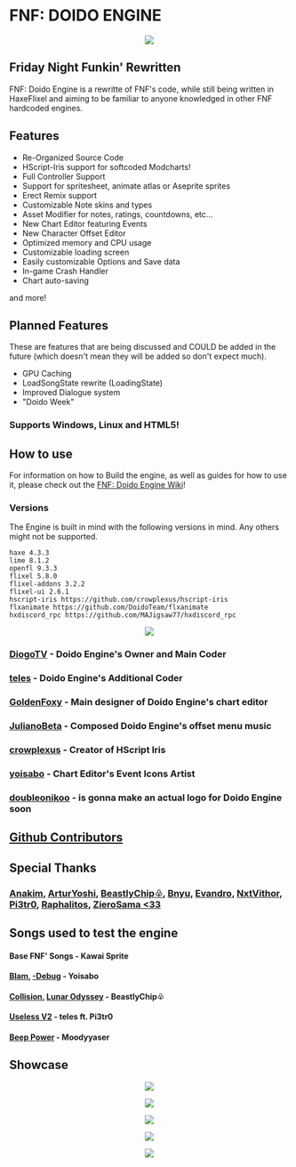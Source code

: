 # FNF: DOIDO ENGINE
<p align="center">
<img src="https://www.newgrounds.com/dump/draw/27ed38c719b9761af970cac60f441e21">
</p>

## Friday Night Funkin' Rewritten

FNF: Doido Engine is a rewritte of FNF's code, while still being written in HaxeFlixel and aiming to be familiar to anyone knowledged in other FNF hardcoded engines.

## Features

- Re-Organized Source Code
- HScript-Iris support for softcoded Modcharts!
- Full Controller Support
- Support for spritesheet, animate atlas or Aseprite sprites
- Erect Remix support
- Customizable Note skins and types
- Asset Modifier for notes, ratings, countdowns, etc...
- New Chart Editor featuring Events
- New Character Offset Editor
- Optimized memory and CPU usage
- Customizable loading screen
- Easily customizable Options and Save data
- In-game Crash Handler
- Chart auto-saving

and more!

## Planned Features

These are features that are being discussed and COULD be added in the future (which doesn't mean they will be added so don't expect much).
- GPU Caching
- LoadSongState rewrite (LoadingState)
- Improved Dialogue system
- "Doido Week"

### Supports Windows, Linux and HTML5!

## How to use
For information on how to Build the engine, as well as guides for how to use it, please check out the [FNF: Doido Engine Wiki](https://doidoteam.github.io/wiki/)!

### Versions
The Engine is built in mind with the following versions in mind. Any others might not be supported.
```
haxe 4.3.3
lime 8.1.2
openfl 9.3.3
flixel 5.8.0
flixel-addons 3.2.2
flixel-ui 2.6.1
hscript-iris https://github.com/crowplexus/hscript-iris
flxanimate https://github.com/DoidoTeam/flxanimate
hxdiscord_rpc https://github.com/MAJigsaw77/hxdiscord_rpc
```

<p align="center">
<img src="https://www.newgrounds.com/dump/draw/5657fbf528979526e5e7da27e30cd2a7">
</p>

### [DiogoTV](https://bsky.app/profile/diogotv.bsky.social) - Doido Engine's Owner and Main Coder
### [teles](https://youtube.com/@telesfnf) - Doido Engine's Additional Coder

### [GoldenFoxy](https://bsky.app/profile/goldenfoxy.bsky.social) - Main designer of Doido Engine's chart editor
### [JulianoBeta](https://www.youtube.com/@prodjuyko) - Composed Doido Engine's offset menu music
### [crowplexus](https://github.com/crowplexus) - Creator of HScript Iris
### [yoisabo](https://bsky.app/profile/yoisabo.bsky.social) - Chart Editor's Event Icons Artist

### [doubleonikoo](https://bsky.app/profile/doubleonikoo.bsky.social) - is gonna make an actual logo for Doido Engine soon

## [Github Contributors](https://github.com/DoidoTeam/FNF-Doido-Engine/graphs/contributors)

## Special Thanks
### [Anakim](https://www.youtube.com/@Anakim2), [ArturYoshi](https://www.youtube.com/@arturyoshi), [BeastlyChip♧](https://www.youtube.com/@beastlychip_), [Bnyu](https://twitter.com/bnyu_official), [Evandro](https://www.youtube.com/@evandrogabriel4531), [NxtVithor](https://bsky.app/profile/nxtvithor.bsky.social), [Pi3tr0](https://www.youtube.com/channel/UCEkf4h74pKFK9RO3FAze-7Q), [Raphalitos](https://www.youtube.com/@RaphaLitosReviews), [ZieroSama <33](https://bsky.app/profile/samaziero.bsky.social)

## Songs used to test the engine
#### Base FNF' Songs - Kawai Sprite
#### [Blam](https://youtu.be/0ig_WF-YAp8?t=1417), [-Debug](https://youtu.be/0ig_WF-YAp8?t=1824) - Yoisabo
#### [Collision](https://youtu.be/Q6x0ylzN7L0), [Lunar Odyssey](https://youtu.be/N0HzDRY38js) - BeastlyChip♧
#### [Useless V2](https://youtu.be/sgSeGm0i_BI?si=0Ep-aZcZakjzU5ff) - teles ft. Pi3tr0
#### [Beep Power](https://youtu.be/NamGMx1xYL4) - Moodyyaser

## Showcase

<p align="center">
<img src="https://doidoteam.github.io/img/readme/1main.png">
</p>

<p align="center">
<img src="https://doidoteam.github.io/img/readme/6chart.png">
</p>

<p align="center">
<img src="https://doidoteam.github.io/img/readme/7events.png">
</p>

<p align="center">
<img src="https://doidoteam.github.io/img/readme/9character.png">
</p>

<p align="center">
<img src="https://doidoteam.github.io/img/readme/10crash.png">
</p>
